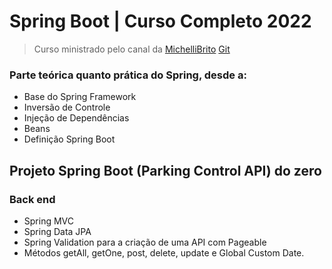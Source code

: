 # Spring Boot | Curso Completo 2022 
> Curso ministrado pelo canal da [MichelliBrito](https://www.youtube.com/watch?v=LXRU-Z36GEU&t=6406s) [Git](https://github.com/MichelliBrito)
### Parte teórica quanto prática do Spring, desde a:
- Base do Spring Framework
- Inversão de Controle
- Injeção de Dependências
- Beans
- Definição Spring Boot
## Projeto Spring Boot (Parking Control API) do zero
### Back end
- Spring MVC
- Spring Data JPA 
- Spring Validation para a criação de uma API com Pageable
- Métodos getAll, getOne, post, delete, update e Global Custom Date.
